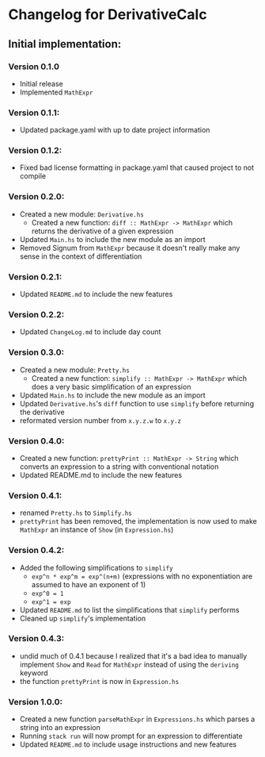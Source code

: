 # Changelog for DerivativeCalc

## Initial implementation:

### Version 0.1.0
- Initial release
- Implemented `MathExpr`

### Version 0.1.1:
- Updated package.yaml with up to date project information

### Version 0.1.2:
- Fixed bad license formatting in package.yaml that caused project to not compile

### Version 0.2.0:
- Created a new module: `Derivative.hs`
    - Created a new function: `diff :: MathExpr -> MathExpr` which returns the derivative of a given expression
- Updated `Main.hs` to include the new module as an import
- Removed Signum from `MathExpr` because it doesn't really make any sense in the context of differentiation

### Version 0.2.1:
- Updated `README.md` to include the new features

### Version 0.2.2:
- Updated `ChangeLog.md` to include day count

### Version 0.3.0:
- Created a new module: `Pretty.hs`
    - Created a new function: `simplify :: MathExpr -> MathExpr` which does a very basic simplification of an expression
- Updated `Main.hs` to include the new module as an import
- Updated `Derivative.hs`'s `diff` function to use `simplify` before returning the derivative
- reformated version number from `x.y.z.w` to `x.y.z`

### Version 0.4.0:
- Created a new function: `prettyPrint :: MathExpr -> String` which converts an expression to a string with conventional notation
- Updated README.md to include the new features

### Version 0.4.1:
- renamed `Pretty.hs` to `Simplify.hs`
- `prettyPrint` has been removed, the implementation is now used to make `MathExpr` an instance of `Show` (in `Expression.hs`)

### Version 0.4.2:
- Added the following simplifications to `simplify`
    - `exp^n * exp^m = exp^(n+m)` (expressions with no exponentiation are assumed to have an exponent of 1)
    - `exp^0 = 1`
    - `exp^1 = exp`
- Updated `README.md` to list the simplifications that `simplify` performs
- Cleaned up `simplify`'s implementation

### Version 0.4.3:
- undid much of 0.4.1 because I realized that it's a bad idea to manually implement `Show` and `Read` for `MathExpr` instead of using the `deriving` keyword
- the function `prettyPrint` is now in `Expression.hs`

### Version 1.0.0:
- Created a new function `parseMathExpr` in `Expressions.hs` which parses a string into an expression
- Running `stack run` will now prompt for an expression to differentiate
- Updated `README.md` to include usage instructions and new features